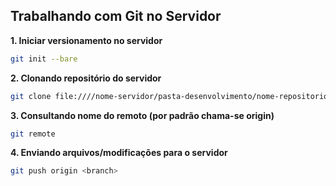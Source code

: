 ## Trabalhando com Git no Servidor

**1. Iniciar versionamento no servidor**
```bash
git init --bare
```
**2. Clonando repositório do servidor**
```bash
git clone file:////nome-servidor/pasta-desenvolvimento/nome-repositorio
```
**3. Consultando nome do remoto (por padrão chama-se origin)**
```bash
git remote
```
**4. Enviando arquivos/modificações para o servidor**
```bash
git push origin <branch>
```

